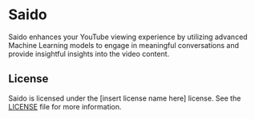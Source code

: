 # Saido

Saido enhances your YouTube viewing experience by utilizing advanced Machine Learning models to engage in meaningful conversations and provide insightful insights into the video content.


## License

Saido is licensed under the [insert license name here] license. See the [LICENSE](LICENSE) file for more information.
